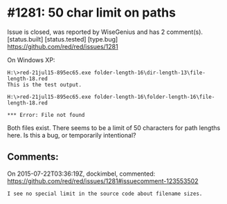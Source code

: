 
#1281: 50 char limit on paths
================================================================================
Issue is closed, was reported by WiseGenius and has 2 comment(s).
[status.built] [status.tested] [type.bug]
<https://github.com/red/red/issues/1281>

On Windows XP:

```
H:\>red-21jul15-895ec65.exe folder-length-16\dir-length-13\file-length-18.red
This is the test output.

H:\>red-21jul15-895ec65.exe folder-length-16\folder-length-16\file-length-18.red

*** Error: File not found
```

Both files exist.
There seems to be a limit of 50 characters for path lengths here.
Is this a bug, or temporarily intentional?



Comments:
--------------------------------------------------------------------------------

On 2015-07-22T03:36:19Z, dockimbel, commented:
<https://github.com/red/red/issues/1281#issuecomment-123553502>

    I see no special limit in the source code about filename sizes.

